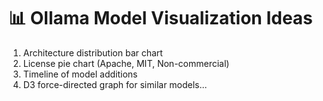 # 📊 Ollama Model Visualization Ideas

1. Architecture distribution bar chart
2. License pie chart (Apache, MIT, Non-commercial)
3. Timeline of model additions
4. D3 force-directed graph for similar models...
